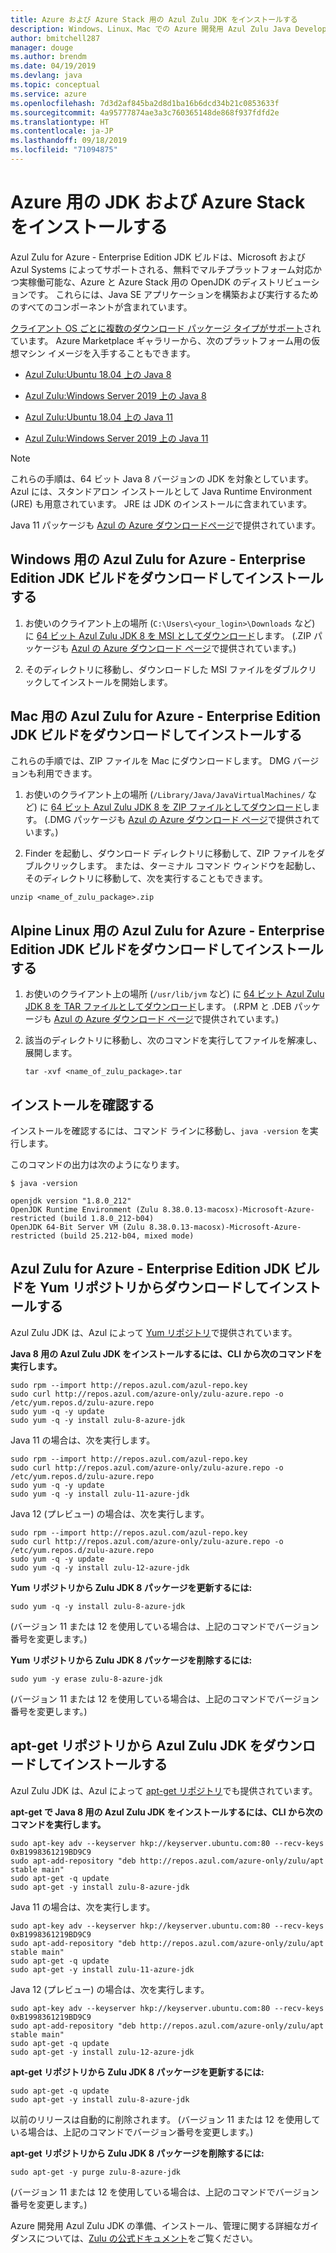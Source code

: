 ```yaml
---
title: Azure および Azure Stack 用の Azul Zulu JDK をインストールする
description: Windows、Linux、Mac での Azure 開発用 Azul Zulu Java Development Kit (JDK) のインストール方法
author: bmitchell287
manager: douge
ms.author: brendm
ms.date: 04/19/2019
ms.devlang: java
ms.topic: conceptual
ms.service: azure
ms.openlocfilehash: 7d3d2af845ba2d8d1ba16b6dcd34b21c0853633f
ms.sourcegitcommit: 4a95777874ae3a3c760365148de868f937fdfd2e
ms.translationtype: HT
ms.contentlocale: ja-JP
ms.lasthandoff: 09/18/2019
ms.locfileid: "71094875"
---
```

# <a name="install-the-jdk-for-azure-and-azure-stack"></a>Azure 用の JDK および Azure Stack をインストールする

Azul Zulu for Azure - Enterprise Edition JDK ビルドは、Microsoft および Azul Systems によってサポートされる、無料でマルチプラットフォーム対応かつ実稼働可能な、Azure と Azure Stack 用の OpenJDK のディストリビューションです。 これらには、Java SE アプリケーションを構築および実行するためのすべてのコンポーネントが含まれています。

[クライアント OS ごとに複数のダウンロード パッケージ タイプがサポート](https://www.azul.com/downloads/azure-only/zulu/)されています。 Azure Marketplace ギャラリーから、次のプラットフォーム用の仮想マシン イメージを入手することもできます。

  * [Azul Zulu:Ubuntu 18.04 上の Java 8](https://azuremarketplace.microsoft.com/marketplace/apps/azul.azul-zulu8-ubuntu-1804)
  * [Azul Zulu:Windows Server 2019 上の Java 8](https://azuremarketplace.microsoft.com/marketplace/apps/azul.azul-zulu8-windows-2019)
  
  * [Azul Zulu:Ubuntu 18.04 上の Java 11](https://azuremarketplace.microsoft.com/marketplace/apps/azul.azul-zulu11-ubuntu-1804)
  * [Azul Zulu:Windows Server 2019 上の Java 11](https://azuremarketplace.microsoft.com/marketplace/apps/azul.azul-zulu11-windows-2019)


> [!NOTE]
> これらの手順は、64 ビット Java 8 バージョンの JDK を対象としています。 Azul には、スタンドアロン インストールとして Java Runtime Environment (JRE) も用意されています。 JRE は JDK のインストールに含まれています。
>
>  Java 11 パッケージも [Azul の Azure ダウンロードページ](https://www.azul.com/downloads/azure-only/zulu/)で提供されています。

## <a name="download-and-install-the-azul-zulu-for-azure---enterprise-edition-jdk-builds-for-windows"></a>Windows 用の Azul Zulu for Azure - Enterprise Edition JDK ビルドをダウンロードしてインストールする 

1. お使いのクライアント上の場所 (`C:\Users\<your_login>\Downloads` など) に [64 ビット Azul Zulu JDK 8 を MSI としてダウンロード](https://repos.azul.com/azure-only/zulu/packages/zulu-11/11.0.3/zulu-11-azure-jdk_11.31.11-11.0.3-win_x64.msi)します。 (.ZIP パッケージも [Azul の Azure ダウンロード ページ](https://www.azul.com/downloads/azure-only/zulu/)で提供されています。)

2. そのディレクトリに移動し、ダウンロードした MSI ファイルをダブルクリックしてインストールを開始します。

## <a name="download-and-install-the-azul-zulu-for-azure---enterprise-edition-jdk-builds-for-mac"></a>Mac 用の Azul Zulu for Azure - Enterprise Edition JDK ビルドをダウンロードしてインストールする 

これらの手順では、ZIP ファイルを Mac にダウンロードします。 DMG バージョンも利用できます。

1. お使いのクライアント上の場所 (`/Library/Java/JavaVirtualMachines/` など) に [64 ビット Azul Zulu JDK 8 を ZIP ファイルとしてダウンロード](https://repos.azul.com/azure-only/zulu/packages/zulu-11/11.0.3/zulu-11-azure-jdk_11.31.11-11.0.3-macosx_x64.zip)します。 (.DMG パッケージも [Azul の Azure ダウンロード ページ](https://www.azul.com/downloads/azure-only/zulu/)で提供されています。)

2. Finder を起動し、ダウンロード ディレクトリに移動して、ZIP ファイルをダブルクリックします。 または、ターミナル コマンド ウィンドウを起動し、そのディレクトリに移動して、次を実行することもできます。

```cli
unzip <name_of_zulu_package>.zip
```

## <a name="download-and-install-the-azul-zulu-for-azure---enterprise-edition-jdk-builds-for-alpine-linux"></a>Alpine Linux 用の Azul Zulu for Azure - Enterprise Edition JDK ビルドをダウンロードしてインストールする

1. お使いのクライアント上の場所 (`/usr/lib/jvm` など) に [64 ビット Azul Zulu JDK 8 を TAR ファイルとしてダウンロード](https://repos.azul.com/azure-only/zulu/packages/zulu-11/11.0.3/zulu-11-azure-jdk_11.31.11-11.0.3-linux_x64.tar.gz)します。 (.RPM と .DEB パッケージも [Azul の Azure ダウンロード ページ](https://www.azul.com/downloads/azure-only/zulu/)で提供されています。)

2. 該当のディレクトリに移動し、次のコマンドを実行してファイルを解凍し、展開します。

    ```cli
    tar -xvf <name_of_zulu_package>.tar
    ```

## <a name="confirm-your-installation"></a>インストールを確認する

インストールを確認するには、コマンド ラインに移動し、`java -version` を実行します。

このコマンドの出力は次のようになります。

```cli
$ java -version

openjdk version "1.8.0_212"
OpenJDK Runtime Environment (Zulu 8.38.0.13-macosx)-Microsoft-Azure-restricted (build 1.8.0_212-b04)
OpenJDK 64-Bit Server VM (Zulu 8.38.0.13-macosx)-Microsoft-Azure-restricted (build 25.212-b04, mixed mode)

```

## <a name="download-and-install-the-azul-zulu-for-azure---enterprise-edition-jdks-from-a-yum-repository"></a>Azul Zulu for Azure - Enterprise Edition JDK ビルドを Yum リポジトリからダウンロードしてインストールする

Azul Zulu JDK は、Azul によって [Yum リポジトリ](https://repos.azul.com/azure-only/zulu-azure.repo)で提供されています。

**Java 8 用の Azul Zulu JDK をインストールするには、CLI から次のコマンドを実行します。**

```cli
sudo rpm --import http://repos.azul.com/azul-repo.key
sudo curl http://repos.azul.com/azure-only/zulu-azure.repo -o /etc/yum.repos.d/zulu-azure.repo
sudo yum -q -y update
sudo yum -q -y install zulu-8-azure-jdk
```

Java 11 の場合は、次を実行します。

```cli
sudo rpm --import http://repos.azul.com/azul-repo.key
sudo curl http://repos.azul.com/azure-only/zulu-azure.repo -o /etc/yum.repos.d/zulu-azure.repo
sudo yum -q -y update
sudo yum -q -y install zulu-11-azure-jdk
```

Java 12 (プレビュー) の場合は、次を実行します。

```cli
sudo rpm --import http://repos.azul.com/azul-repo.key
sudo curl http://repos.azul.com/azure-only/zulu-azure.repo -o /etc/yum.repos.d/zulu-azure.repo
sudo yum -q -y update
sudo yum -q -y install zulu-12-azure-jdk
```

**Yum リポジトリから Zulu JDK 8 パッケージを更新するには:**

```cli
sudo yum -q -y install zulu-8-azure-jdk
```

(バージョン 11 または 12 を使用している場合は、上記のコマンドでバージョン番号を変更します。)

**Yum リポジトリから Zulu JDK 8 パッケージを削除するには:**

```cli
sudo yum -y erase zulu-8-azure-jdk
```
(バージョン 11 または 12 を使用している場合は、上記のコマンドでバージョン番号を変更します。)

## <a name="download-and-install-the-azul-zulu-jdks-from-an-apt-get-repository"></a>apt-get リポジトリから Azul Zulu JDK をダウンロードしてインストールする

Azul Zulu JDK は、Azul によって [apt-get リポジトリ](https://repos.azul.com/azure-only/zulu/apt)でも提供されています。

**apt-get で Java 8 用の Azul Zulu JDK をインストールするには、CLI から次のコマンドを実行します。**

```cli
sudo apt-key adv --keyserver hkp://keyserver.ubuntu.com:80 --recv-keys 0xB1998361219BD9C9
sudo apt-add-repository "deb http://repos.azul.com/azure-only/zulu/apt stable main"
sudo apt-get -q update
sudo apt-get -y install zulu-8-azure-jdk
```

Java 11 の場合は、次を実行します。

```cli
sudo apt-key adv --keyserver hkp://keyserver.ubuntu.com:80 --recv-keys 0xB1998361219BD9C9
sudo apt-add-repository "deb http://repos.azul.com/azure-only/zulu/apt stable main"
sudo apt-get -q update
sudo apt-get -y install zulu-11-azure-jdk
```

Java 12 (プレビュー) の場合は、次を実行します。

```cli
sudo apt-key adv --keyserver hkp://keyserver.ubuntu.com:80 --recv-keys 0xB1998361219BD9C9
sudo apt-add-repository "deb http://repos.azul.com/azure-only/zulu/apt stable main"
sudo apt-get -q update
sudo apt-get -y install zulu-12-azure-jdk
```

**apt-get リポジトリから Zulu JDK 8 パッケージを更新するには:**

```cli
sudo apt-get -q update
sudo apt-get -y install zulu-8-azure-jdk
```

以前のリリースは自動的に削除されます。
(バージョン 11 または 12 を使用している場合は、上記のコマンドでバージョン番号を変更します。)

**apt-get リポジトリから Zulu JDK 8 パッケージを削除するには:**

```cli
sudo apt-get -y purge zulu-8-azure-jdk
```

(バージョン 11 または 12 を使用している場合は、上記のコマンドでバージョン番号を変更します。)

Azure 開発用 Azul Zulu JDK の準備、インストール、管理に関する詳細なガイダンスについては、[Zulu の公式ドキュメント](https://docs.azul.com/zulu/zuludocs/index.htm)をご覧ください。

